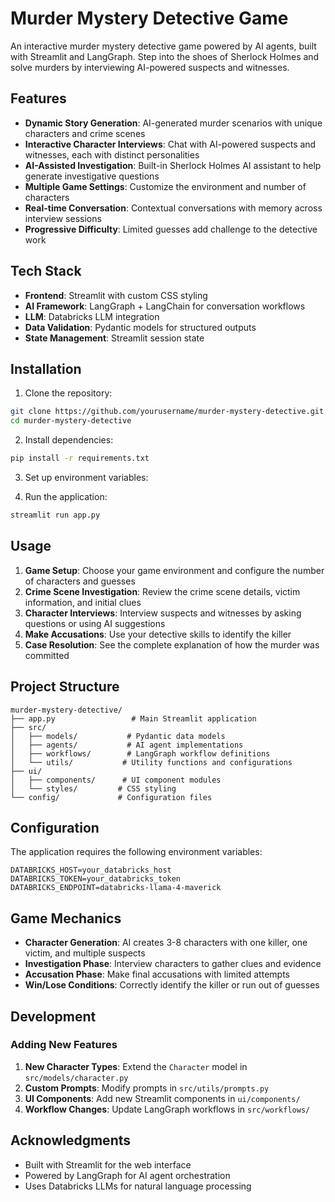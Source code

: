 # Murder Mystery Detective Game

An interactive murder mystery detective game powered by AI agents, built with Streamlit and LangGraph. Step into the shoes of Sherlock Holmes and solve murders by interviewing AI-powered suspects and witnesses.

## Features

- **Dynamic Story Generation**: AI-generated murder scenarios with unique characters and crime scenes
- **Interactive Character Interviews**: Chat with AI-powered suspects and witnesses, each with distinct personalities
- **AI-Assisted Investigation**: Built-in Sherlock Holmes AI assistant to help generate investigative questions
- **Multiple Game Settings**: Customize the environment and number of characters
- **Real-time Conversation**: Contextual conversations with memory across interview sessions
- **Progressive Difficulty**: Limited guesses add challenge to the detective work

## Tech Stack

- **Frontend**: Streamlit with custom CSS styling
- **AI Framework**: LangGraph + LangChain for conversation workflows
- **LLM**: Databricks LLM integration
- **Data Validation**: Pydantic models for structured outputs
- **State Management**: Streamlit session state

## Installation

1. Clone the repository:
```bash
git clone https://github.com/yourusername/murder-mystery-detective.git
cd murder-mystery-detective
```

2. Install dependencies:
```bash
pip install -r requirements.txt
```

3. Set up environment variables:

4. Run the application:
```bash
streamlit run app.py
```

## Usage

1. **Game Setup**: Choose your game environment and configure the number of characters and guesses
2. **Crime Scene Investigation**: Review the crime scene details, victim information, and initial clues
3. **Character Interviews**: Interview suspects and witnesses by asking questions or using AI suggestions
4. **Make Accusations**: Use your detective skills to identify the killer
5. **Case Resolution**: See the complete explanation of how the murder was committed

## Project Structure

```
murder-mystery-detective/
├── app.py                 # Main Streamlit application
├── src/
│   ├── models/           # Pydantic data models
│   ├── agents/           # AI agent implementations
│   ├── workflows/        # LangGraph workflow definitions
│   └── utils/           # Utility functions and configurations
├── ui/
│   ├── components/      # UI component modules
│   └── styles/         # CSS styling
└── config/             # Configuration files
```

## Configuration

The application requires the following environment variables:

```env
DATABRICKS_HOST=your_databricks_host
DATABRICKS_TOKEN=your_databricks_token
DATABRICKS_ENDPOINT=databricks-llama-4-maverick
```

## Game Mechanics

- **Character Generation**: AI creates 3-8 characters with one killer, one victim, and multiple suspects
- **Investigation Phase**: Interview characters to gather clues and evidence
- **Accusation Phase**: Make final accusations with limited attempts
- **Win/Lose Conditions**: Correctly identify the killer or run out of guesses

## Development

### Adding New Features

1. **New Character Types**: Extend the `Character` model in `src/models/character.py`
2. **Custom Prompts**: Modify prompts in `src/utils/prompts.py`
3. **UI Components**: Add new Streamlit components in `ui/components/`
4. **Workflow Changes**: Update LangGraph workflows in `src/workflows/`


## Acknowledgments

- Built with Streamlit for the web interface
- Powered by LangGraph for AI agent orchestration
- Uses Databricks LLMs for natural language processing
